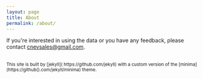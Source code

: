 ```yaml
---
layout: page
title: About
permalink: /about/
---
```


If you're interested in using the data or you have any feedback, please contact  <a href="mailto:cnevsales@gmail.com">cnevsales@gmail.com</a>.

<br />
<small>
This site is built by [jekyll]( https://github.com/jekyll) with a custom version of the [minima](https://github().com/jekyll/minima) theme.
</small>
